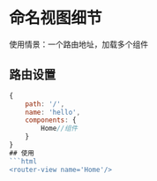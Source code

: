 # 命名视图细节
使用情景：一个路由地址，加载多个组件
## 路由设置
```js
{
	path: '/',
	name: 'hello',
	components: {
		Home//组件
	}
}
## 使用
```html
<router-view name='Home'/>
```